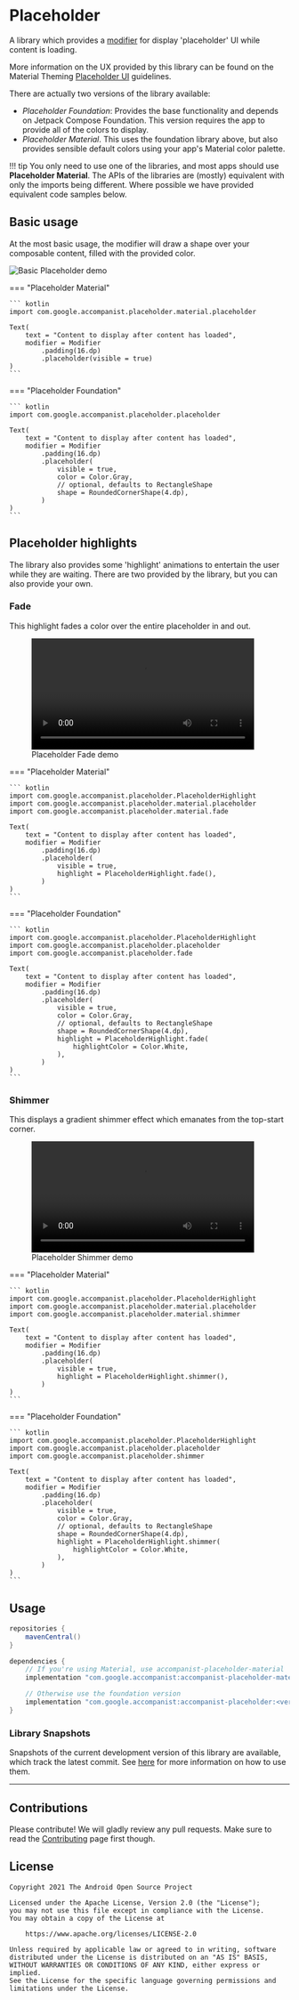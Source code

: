 # Placeholder

A library which provides a [modifier][modifier] for display 'placeholder' UI while content is loading.

More information on the UX provided by this library can be found on the Material Theming [Placeholder UI](https://material.io/design/communication/launch-screen.html#placeholder-ui) guidelines.

There are actually two versions of the library available:

* *Placeholder Foundation*: Provides the base functionality and depends on Jetpack Compose Foundation. This version requires the app to provide all of the colors to display.
* *Placeholder Material*. This uses the foundation library above, but also provides sensible default colors using your app's Material color palette.

!!! tip
You only need to use one of the libraries, and most apps should use **Placeholder Material**. The APIs of the libraries are (mostly) equivalent with only the imports being different. Where possible we have provided equivalent code samples below.

## Basic usage

At the most basic usage, the modifier will draw a shape over your composable content, filled with the provided color.

![Basic Placeholder demo](../../../../../../../../../../files/placeholder/basic.jpg)

=== "Placeholder Material"

    ``` kotlin
    import com.google.accompanist.placeholder.material.placeholder

    Text(
        text = "Content to display after content has loaded",
        modifier = Modifier
            .padding(16.dp)
            .placeholder(visible = true)
    )
    ```

=== "Placeholder Foundation"

    ``` kotlin
    import com.google.accompanist.placeholder.placeholder

    Text(
        text = "Content to display after content has loaded",
        modifier = Modifier
            .padding(16.dp)
            .placeholder(
                visible = true,
                color = Color.Gray,
                // optional, defaults to RectangleShape
                shape = RoundedCornerShape(4.dp),
            )
    )
    ```

## Placeholder highlights

The library also provides some 'highlight' animations to entertain the user while they are waiting. There are two provided by the library, but you can also provide your own.

### Fade

This highlight fades a color over the entire placeholder in and out.

<figure>
    <video width="400" controls loop>
    <source src="../../../../../../../../../../files/placeholder/fade.mp4" type="video/mp4">
        Your browser does not support the video tag.
    </video>
    <figcaption>Placeholder Fade demo</figcaption>
</figure>

=== "Placeholder Material"

    ``` kotlin
    import com.google.accompanist.placeholder.PlaceholderHighlight
    import com.google.accompanist.placeholder.material.placeholder
    import com.google.accompanist.placeholder.material.fade

    Text(
        text = "Content to display after content has loaded",
        modifier = Modifier
            .padding(16.dp)
            .placeholder(
                visible = true,
                highlight = PlaceholderHighlight.fade(),
            )
    )
    ```

=== "Placeholder Foundation"

    ``` kotlin
    import com.google.accompanist.placeholder.PlaceholderHighlight
    import com.google.accompanist.placeholder.placeholder
    import com.google.accompanist.placeholder.fade

    Text(
        text = "Content to display after content has loaded",
        modifier = Modifier
            .padding(16.dp)
            .placeholder(
                visible = true,
                color = Color.Gray,
                // optional, defaults to RectangleShape
                shape = RoundedCornerShape(4.dp),
                highlight = PlaceholderHighlight.fade(
                    highlightColor = Color.White,
                ),
            )
    )
    ```

### Shimmer

This displays a gradient shimmer effect which emanates from the top-start corner.

<figure>
    <video width="400" controls loop>
    <source src="../../../../../../../../../../files/placeholder/shimmer.mp4" type="video/mp4">
        Your browser does not support the video tag.
    </video>
    <figcaption>Placeholder Shimmer demo</figcaption>
</figure>

=== "Placeholder Material"

    ``` kotlin
    import com.google.accompanist.placeholder.PlaceholderHighlight
    import com.google.accompanist.placeholder.material.placeholder
    import com.google.accompanist.placeholder.material.shimmer

    Text(
        text = "Content to display after content has loaded",
        modifier = Modifier
            .padding(16.dp)
            .placeholder(
                visible = true,
                highlight = PlaceholderHighlight.shimmer(),
            )
    )
    ```

=== "Placeholder Foundation"

    ``` kotlin
    import com.google.accompanist.placeholder.PlaceholderHighlight
    import com.google.accompanist.placeholder.placeholder
    import com.google.accompanist.placeholder.shimmer

    Text(
        text = "Content to display after content has loaded",
        modifier = Modifier
            .padding(16.dp)
            .placeholder(
                visible = true,
                color = Color.Gray,
                // optional, defaults to RectangleShape
                shape = RoundedCornerShape(4.dp),
                highlight = PlaceholderHighlight.shimmer(
                    highlightColor = Color.White,
                ),
            )
    )
    ```

## Usage

``` groovy
repositories {
    mavenCentral()
}

dependencies {
    // If you're using Material, use accompanist-placeholder-material
    implementation "com.google.accompanist:accompanist-placeholder-material:<version>"

    // Otherwise use the foundation version
    implementation "com.google.accompanist:accompanist-placeholder:<version>"
}
```

### Library Snapshots

Snapshots of the current development version of this library are available, which track the latest commit. See [here](../using-snapshot-version) for more information on how to use them.

---

## Contributions

Please contribute! We will gladly review any pull requests.
Make sure to read the [Contributing](../contributing) page first though.

## License

```
Copyright 2021 The Android Open Source Project
 
Licensed under the Apache License, Version 2.0 (the "License");
you may not use this file except in compliance with the License.
You may obtain a copy of the License at

    https://www.apache.org/licenses/LICENSE-2.0

Unless required by applicable law or agreed to in writing, software
distributed under the License is distributed on an "AS IS" BASIS,
WITHOUT WARRANTIES OR CONDITIONS OF ANY KIND, either express or implied.
See the License for the specific language governing permissions and
limitations under the License.
```

[modifier]: https://developer.android.com/reference/kotlin/androidx/compose/ui/Modifier